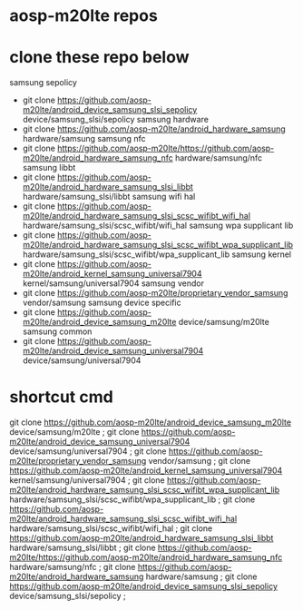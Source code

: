 # aosp-m20lte repos

# clone these repo below 
samsung sepolicy 
- git clone https://github.com/aosp-m20lte/android_device_samsung_slsi_sepolicy device/samsung_slsi/sepolicy
samsung hardware
- git clone https://github.com/aosp-m20lte/android_hardware_samsung hardware/samsung
samsung nfc
- git clone https://github.com/aosp-m20lte/https://github.com/aosp-m20lte/android_hardware_samsung_nfc hardware/samsung/nfc
samsung libbt
- git clone https://github.com/aosp-m20lte/android_hardware_samsung_slsi_libbt hardware/samsung_slsi/libbt
samsung wifi hal
- git clone https://github.com/aosp-m20lte/android_hardware_samsung_slsi_scsc_wifibt_wifi_hal hardware/samsung_slsi/scsc_wifibt/wifi_hal
samsung wpa supplicant lib
- git clone https://github.com/aosp-m20lte/android_hardware_samsung_slsi_scsc_wifibt_wpa_supplicant_lib hardware/samsung_slsi/scsc_wifibt/wpa_supplicant_lib
samsung kernel
- git clone https://github.com/aosp-m20lte/android_kernel_samsung_universal7904 kernel/samsung/universal7904
samsung vendor
- git clone https://github.com/aosp-m20lte/proprietary_vendor_samsung vendor/samsung
samsung device specific
- git clone https://github.com/aosp-m20lte/android_device_samsung_m20lte device/samsung/m20lte
samsung common
- git clone https://github.com/aosp-m20lte/android_device_samsung_universal7904 device/samsung/universal7904

# shortcut cmd
git clone https://github.com/aosp-m20lte/android_device_samsung_m20lte device/samsung/m20lte ; git clone https://github.com/aosp-m20lte/android_device_samsung_universal7904 device/samsung/universal7904 ; git clone https://github.com/aosp-m20lte/proprietary_vendor_samsung vendor/samsung ; git clone https://github.com/aosp-m20lte/android_kernel_samsung_universal7904 kernel/samsung/universal7904 ; git clone https://github.com/aosp-m20lte/android_hardware_samsung_slsi_scsc_wifibt_wpa_supplicant_lib hardware/samsung_slsi/scsc_wifibt/wpa_supplicant_lib ; git clone https://github.com/aosp-m20lte/android_hardware_samsung_slsi_scsc_wifibt_wifi_hal hardware/samsung_slsi/scsc_wifibt/wifi_hal ; git clone https://github.com/aosp-m20lte/android_hardware_samsung_slsi_libbt hardware/samsung_slsi/libbt ; git clone https://github.com/aosp-m20lte/https://github.com/aosp-m20lte/android_hardware_samsung_nfc hardware/samsung/nfc ; git clone https://github.com/aosp-m20lte/android_hardware_samsung hardware/samsung ; git clone https://github.com/aosp-m20lte/android_device_samsung_slsi_sepolicy device/samsung_slsi/sepolicy ; 
